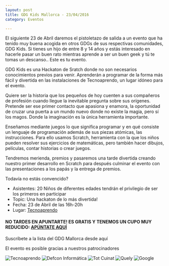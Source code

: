 ```yaml
---
layout: post
title: GDG Kids Mallorca - 23/04/2016
category: Eventos

---
```


El siguiente 23 de Abril daremos el pistoletazo de salida a un evento que ha tenido muy buena acogida en otros
GDGs de sus respectivas comunidades, GDG Kids. Si tienes un hijo de entre 8 y 14 años y estás interesado en 
hacerle pasar un buen rato mientras aprende a ser un buen geek y tú te tomas un descanso.. 
Este es tu evento.

GDG Kids es una Hackaton de Sratch donde no son necesarios conocimientos previos para venir. Aprenderán a 
programar de la forma más fácil y divertida en las instalaciones de Tecnoaprendo, un lugar idóneo para el 
evento.

Quiere ser la historia que los pequeños de hoy cuenten a sus compañeros de profesión cuando llegue la 
inevitable pregunta sobre sus orígenes. Pretende ser ese primer contacto que apasiona y enamora, la
oportunidad de cruzar una puerta a un mundo nuevo donde no existe la magia, pero sí los magos.
Donde la imaginación es la única herramienta importante.

Enseñamos mediante juegos lo que significa programar y en qué consiste un lenguaje de programación además 
de sus piezas atómicas, las instrucciones. Para ello usamos Scratch, herramienta con la que los niños pueden 
resolver sus ejercicios de matemáticas, pero también hacer dibujos, películas, contar historias o crear juegos.

Tendremos merienda, premios y pasaremos una tarde divertida creando nuestro primer desarrollo en Scratch 
para después culminar el evento con las presentaciones a los papás y la entrega de premios.

Todavía no estás convencido?

+ Asistentes: 20 Niños de diferentes edades tendrán el privilegio de ser los primeros en participar
+ Topic: Una hackaton de lo más divertida!
+ Fecha: 23 de Abril de las 16h-20h
+ Lugar: [Tecnoaprendo](http://www.tecnoaprendo.es/)

#### NO TARDES EN APUNTARTE! ES GRATIS Y TENEMOS UN CUPO MUY REDUCIDO: [APÚNTATE AQUÍ](http://entradium.com/entradas/gdg-kids-con-tecnoaprendo)


Suscríbete a la lista del GDG Mallorca desde aquí

El evento es posible gracias a nuestros patrocinadores

![Tecnoaprendo](http://www.gdgmallorca.com/img/posts/tecnoaprendo.png)
![Defcon Informática](http://www.gdgmallorca.com/img/posts/defcon.jpg)
![Tot Cuinat](http://www.gdgmallorca.com/img/posts/totcuinat.png)
![Quely](http://www.gdgmallorca.com/img/posts/quely.jpg)
![Google](http://www.gdgmallorca.com/img/posts/google.png)
